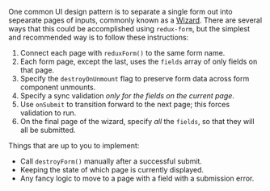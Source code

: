One common UI design pattern is to separate a single form out into sepearate pages of inputs, commonly known as a
[Wizard](http://ui-patterns.com/patterns/Wizard). There are several ways that this could be accomplished using 
`redux-form`, but the simplest and recommended way is to follow these instructions:

1. Connect each page with `reduxForm()` to the same form name.
2. Each form page, except the last, uses the `fields` array of only fields on that page.
3. Specify the `destroyOnUnmount` flag to preserve form data across form component unmounts.
4. Specify a sync validation _only for the fields on the current page_.
5. Use `onSubmit` to transition forward to the next page; this forces validation to run.
6. On the final page of the wizard, specify _all_ the `fields`, so that they will all be submitted.

Things that are up to you to implement:

* Call `destroyForm()` manually after a successful submit.
* Keeping the state of which page is currently displayed.
* Any fancy logic to move to a page with a field with a submission error.
